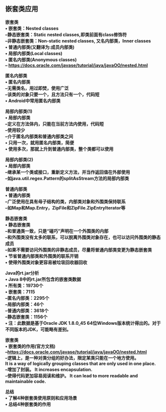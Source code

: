 ## 嵌套类应用

**嵌套类**  
**• 嵌套类：Nested classes**  
**–静态嵌套类：Static nested classes,即类前面有class修饰符**  
**–非静态嵌套类：Non-static nested classes, 又名内部类，Inner classes**  
**• 普通内部类(又翻译为:成员内部类)**  
**• 局部内部类(Local classes)**  
**• 匿名内部类(Anonymous classes)**  
**– https://docs.oracle.com/javase/tutorial/java/javaOO/nested.html**  



**匿名内部类**  
**• 匿名内部类**  
**–无需类名，用过即焚，使用广泛**  
**–该类的对象只要一个，且方法只有一个，代码短**  
**• Android中常用匿名内部类**  



**局部内部类(1)**  
**• 局部内部类**  
**–定义在方法体内，只能在当前方法内使用，代码短**  
**–使用较少**  
**–介于匿名内部类和普通内部类之间**  
**• 只用一次，就用匿名内部类，简便**  
**• 使用多次，那就上升到普通内部类，整个类都可以使用**  



**局部内部类(2)**  
**• 局部内部类**  
**–继承某一个类或接口，重新定义方法，并当作返回值在外部使用**  
**–如java.util.regex.Pattern的splitAsStream方法的局部内部类**  



**普通内部类**  
**• 普通内部类**  
**–广泛使用在具有母子结构的类，内部类对象和外围类保持联系**  
**–如Map和Map.Entry，ZipFile和ZipFile.ZipEntryIterator等**  



**静态嵌套类**  
**• 静态嵌套类**  
**–和普通类一致，只是“碰巧”声明在一个外围类的内部**  
**–和外围类没有太多的联系，可以脱离外围类对象存在，也可以访问外围类的静态成员**  
**–如果不需要访问外围类的非静态成员，尽量将普通内部类变更为静态嵌套类**  
**• 节省普通内部类和外围类的联系开销**  
**• 使得外围类对象更容易被垃圾回收器回收**  



**Java的rt.jar分析**  
**• Java 8中的rt.jar所包含的嵌套类数据**  
**• 所有类：19730个**  
**• 嵌套类：7115**  
**–匿名内部类：2295个**  
**–局部内部类：46个**  
**–普通内部类：3618个**  
**–静态嵌套类：1156个**  
**• 注：此数据是基于Oracle JDK 1.8.0_45 64位Windows版本统计得出的。对于不同版本的JDK，可能略有差别。**  



**嵌套类**  
**• 嵌套类的作用(官方文档)**  
**–https://docs.oracle.com/javase/tutorial/java/javaOO/nested.html**  
**–逻辑上，是一种对类分组的好办法，限定某类只能在一个地方使用。**  
**It is a way of logically grouping classes that are only used in one place.**  
**–增加了封装。 It increases encapsulation.**  
**–使得代码更加容易阅读和维护。 It can lead to more readable and** 
**maintainable code.**  



**总结**  
**• 了解4种嵌套类使用原则和应用场景**  
**• 总结4种嵌套类的作用**  

